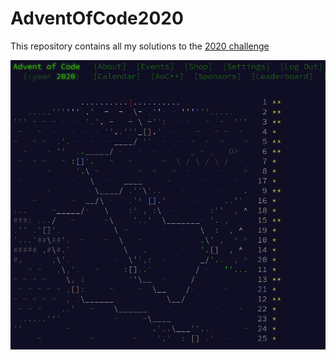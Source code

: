 # AdventOfCode2020 

This repository contains all my solutions to the [2020 challenge](https://adventofcode.com/2020)

![](./my_achievement.png)